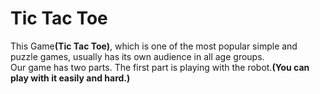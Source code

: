 <h1>Tic Tac Toe </h1>
<p>This Game<strong>(Tic Tac Toe)</strong>, which is one of the most popular simple and puzzle games, usually has its own audience in all age groups.<br>
Our game has two parts. The first part is playing with the robot.<strong>(You can play with it easily and hard.)</strong><br>
</p>
